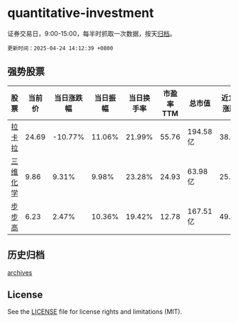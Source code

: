 # quantitative-investment

证券交易日，9:00-15:00，每半时抓取一次数据，按天[归档](archives)。

`更新时间：2025-04-24 14:12:39 +0800`

## 强势股票

|股票|当前价|当日涨跌幅|当日振幅|当日换手率|市盈率TTM|总市值|近10日涨跌幅|
|----|----|----|----|----|----|----|----|
|[拉卡拉](https://xueqiu.com/S/SZ300773)|24.69|-10.77%|11.06%|21.99%|55.76|194.58亿|38.32%|
|[三维化学](https://xueqiu.com/S/SZ002469)|9.86|9.31%|9.98%|23.28%|24.93|63.98亿|25.77%|
|[步步高](https://xueqiu.com/S/SZ002251)|6.23|2.47%|10.36%|19.42%|12.78|167.51亿|49.76%|

## 历史归档

[archives](archives)

## License

See the [LICENSE](LICENSE) file for license rights and limitations (MIT).